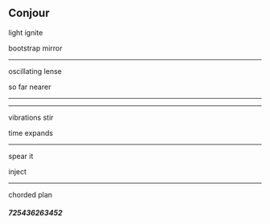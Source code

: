## Conjour

light ignite

bootstrap mirror

---

oscillating lense

so far nearer

---

---

vibrations stir

time expands

---

spear it

inject

---

chorded plan

###### **_725436263452_**

